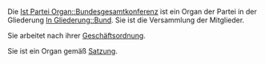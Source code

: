 Die [Ist Partei
Organ::Bundesgesamtkonferenz](/wiki/Ist_Partei_Organ::Bundesgesamtkonferenz "wikilink")
ist ein Organ der Partei in der Gliederung [In
Gliederung::Bund](/wiki/In_Gliederung::Bund "wikilink"). Sie ist die
Versammlung der Mitglieder.

Sie arbeitet nach ihrer [
Geschäftsordnung](/wiki/Hat_Geschäftsordnung::Go_Bundesgesamtkonferenz "wikilink").

Sie ist ein Organ gemäß [
Satzung](/wiki/Ist_definiert_in_Satzung::Satzung#.C2.A7_10_Die_Bundesgesamtkonferenz "wikilink").
